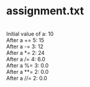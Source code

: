 # assignment.txt
<br>
Initial value of a: 10
<br>
After a += 5: 15
<br>
After a -= 3: 12
<br>
After a *= 2: 24
<br>
After a /= 4: 6.0
<br>
After a %= 3: 0.0
<br>
After a **= 2: 0.0
<br>
After a //= 2: 0.0
